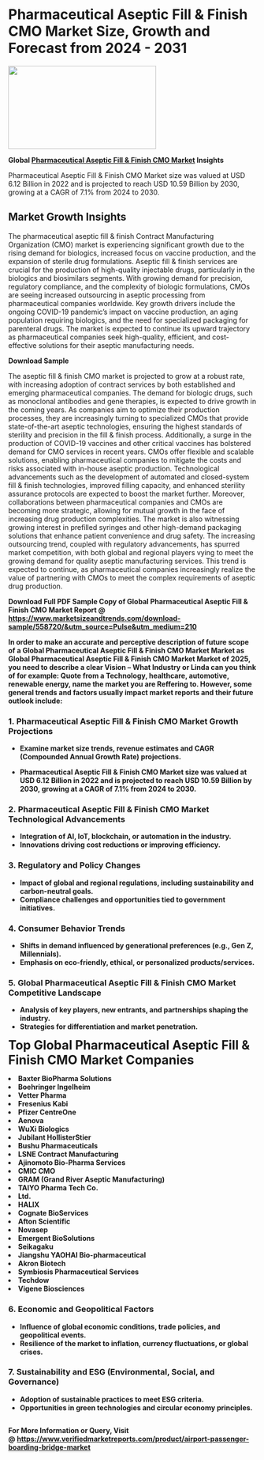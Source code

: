 <H1>Pharmaceutical Aseptic Fill & Finish CMO Market Size, Growth and Forecast from 2024 - 2031</H1><img class="aligncenter size-medium wp-image-584254" src="https://thirdeyenews.in/wp-content/uploads/2024/09/Global-Market-Research-300x168.jpeg" alt="" width="300" height="168" /><p><strong>Global&nbsp;<a href="https://www.marketsizeandtrends.com/download-sample/558720/&amp;utm_source=Pulse&amp;utm_medium=210">Pharmaceutical Aseptic Fill & Finish CMO Market</a> Insights</strong></p><p>Pharmaceutical Aseptic Fill & Finish CMO Market size was valued at USD 6.12 Billion in 2022 and is projected to reach USD 10.59 Billion by 2030, growing at a CAGR of 7.1% from 2024 to 2030.</p><p><h2>Market Growth Insights</h2> <p>The pharmaceutical aseptic fill & finish Contract Manufacturing Organization (CMO) market is experiencing significant growth due to the rising demand for biologics, increased focus on vaccine production, and the expansion of sterile drug formulations. Aseptic fill & finish services are crucial for the production of high-quality injectable drugs, particularly in the biologics and biosimilars segments. With growing demand for precision, regulatory compliance, and the complexity of biologic formulations, CMOs are seeing increased outsourcing in aseptic processing from pharmaceutical companies worldwide. Key growth drivers include the ongoing COVID-19 pandemic’s impact on vaccine production, an aging population requiring biologics, and the need for specialized packaging for parenteral drugs. The market is expected to continue its upward trajectory as pharmaceutical companies seek high-quality, efficient, and cost-effective solutions for their aseptic manufacturing needs.</p> <p><strong>Download Sample</strong></p> <p>The aseptic fill & finish CMO market is projected to grow at a robust rate, with increasing adoption of contract services by both established and emerging pharmaceutical companies. The demand for biologic drugs, such as monoclonal antibodies and gene therapies, is expected to drive growth in the coming years. As companies aim to optimize their production processes, they are increasingly turning to specialized CMOs that provide state-of-the-art aseptic technologies, ensuring the highest standards of sterility and precision in the fill & finish process. Additionally, a surge in the production of COVID-19 vaccines and other critical vaccines has bolstered demand for CMO services in recent years. CMOs offer flexible and scalable solutions, enabling pharmaceutical companies to mitigate the costs and risks associated with in-house aseptic production. Technological advancements such as the development of automated and closed-system fill & finish technologies, improved filling capacity, and enhanced sterility assurance protocols are expected to boost the market further. Moreover, collaborations between pharmaceutical companies and CMOs are becoming more strategic, allowing for mutual growth in the face of increasing drug production complexities. The market is also witnessing growing interest in prefilled syringes and other high-demand packaging solutions that enhance patient convenience and drug safety. The increasing outsourcing trend, coupled with regulatory advancements, has spurred market competition, with both global and regional players vying to meet the growing demand for quality aseptic manufacturing services. This trend is expected to continue, as pharmaceutical companies increasingly realize the value of partnering with CMOs to meet the complex requirements of aseptic drug production. <p><strong></p><p><span class=""><strong>Download Full PDF Sample Copy of Global Pharmaceutical Aseptic Fill & Finish CMO Market Report</strong> @ <a href="https://www.marketsizeandtrends.com/download-sample/558720/&amp;utm_source=Pulse&amp;utm_medium=210" target="_blank">https://www.marketsizeandtrends.com/download-sample/558720/&amp;utm_source=Pulse&amp;utm_medium=210</a></span></p><p>In order to make an accurate and perceptive description of future scope of a Global&nbsp;Pharmaceutical Aseptic Fill & Finish CMO Market Market as Global&nbsp;Pharmaceutical Aseptic Fill & Finish CMO Market Market of 2025, you need to describe a clear Vision &ndash; What Industry or Linda can you think of for example: Quote from a Technology, healthcare, automotive, renewable energy, name the market you are Reffering to. However, some general trends and factors usually impact market reports and their future outlook include:</p><h3>1.&nbsp;<strong>Pharmaceutical Aseptic Fill & Finish CMO Market Growth Projections</strong></h3><ul><li>Examine market size trends, revenue estimates and CAGR (Compounded Annual Growth Rate) projections.</li><li><p>Pharmaceutical Aseptic Fill & Finish CMO Market size was valued at USD 6.12 Billion in 2022 and is projected to reach USD 10.59 Billion by 2030, growing at a CAGR of 7.1% from 2024 to 2030.</p></li></ul><h3>2.&nbsp;<strong>Pharmaceutical Aseptic Fill & Finish CMO Market Technological Advancements</strong></h3><ul><li>Integration of AI, IoT, blockchain, or automation in the industry.</li><li>Innovations driving cost reductions or improving efficiency.</li></ul><h3>3.&nbsp;<strong>Regulatory and Policy Changes</strong></h3><ul><li>Impact of global and regional regulations, including sustainability and carbon-neutral goals.</li><li>Compliance challenges and opportunities tied to government initiatives.</li></ul><h3>4.&nbsp;<strong>Consumer Behavior Trends</strong></h3><ul><li>Shifts in demand influenced by generational preferences (e.g., Gen Z, Millennials).</li><li>Emphasis on eco-friendly, ethical, or personalized products/services.</li></ul><h3>5.&nbsp;<strong>Global Pharmaceutical Aseptic Fill & Finish CMO Market Competitive Landscape</strong></h3><ul><li>Analysis of key players, new entrants, and partnerships shaping the industry.</li><li>Strategies for differentiation and market penetration.</li></ul><p data-pm-slice="1 1 []"><span style="color: inherit; font-family: inherit; font-size: 25px;">Top Global Pharmaceutical Aseptic Fill & Finish CMO Market Companies</span></p><div class="" data-test-id=""><p><li>Baxter BioPharma Solutions</li><li> Boehringer Ingelheim</li><li> Vetter Pharma</li><li> Fresenius Kabi</li><li> Pfizer CentreOne</li><li> Aenova</li><li> WuXi Biologics</li><li> Jubilant HollisterStier</li><li> Bushu Pharmaceuticals</li><li> LSNE Contract Manufacturing</li><li> Ajinomoto Bio-Pharma Services</li><li> CMIC CMO</li><li> GRAM (Grand River Aseptic Manufacturing)</li><li> TAIYO Pharma Tech Co.</li><li>Ltd.</li><li> HALIX</li><li> Cognate BioServices</li><li> Afton Scientific</li><li> Novasep</li><li> Emergent BioSolutions</li><li> Seikagaku</li><li> Jiangshu YAOHAI Bio-pharmaceutical</li><li> Akron Biotech</li><li> Symbiosis Pharmaceutical Services</li><li> Techdow</li><li> Vigene Biosciences</li></p></div><h3>6.&nbsp;<strong>Economic and Geopolitical Factors</strong></h3><ul><li>Influence of global economic conditions, trade policies, and geopolitical events.</li><li>Resilience of the market to inflation, currency fluctuations, or global crises.</li></ul><h3>7.&nbsp;<strong>Sustainability and ESG (Environmental, Social, and Governance)</strong></h3><ul><li>Adoption of sustainable practices to meet ESG criteria.</li><li>Opportunities in green technologies and circular economy principles.</li></ul><h2><strong style="font-size: 14px;">For More Information or Query, Visit @&nbsp;</strong><a style="background-color: #ffffff; font-size: 14px;" href="https://www.marketsizeandtrends.com/report/pharmaceutical-aseptic-fill-finish-cmo-market/" target="_blank">https://www.verifiedmarketreports.com/product/airport-passenger-boarding-bridge-market</a></h2>
